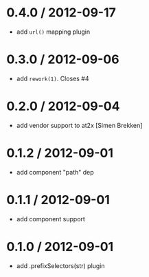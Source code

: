 
0.4.0 / 2012-09-17 
==================

  * add `url()` mapping plugin

0.3.0 / 2012-09-06 
==================

  * add `rework(1)`. Closes #4

0.2.0 / 2012-09-04 
==================

  * add vendor support to at2x [Simen Brekken]

0.1.2 / 2012-09-01 
==================

  * add component "path" dep

0.1.1 / 2012-09-01 
==================

  * add component support

0.1.0 / 2012-09-01 
==================

  * add .prefixSelectors(str) plugin
